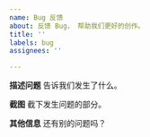```yaml
---
name: Bug 反馈
about: 反馈 Bug， 帮助我们更好的创作。
title: ''
labels: bug
assignees: ''

---
```


**描述问题**
告诉我们发生了什么。

**截图**
截下发生问题的部分。

**其他信息**
还有别的问题吗？

